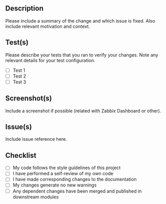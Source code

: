 ## Description

Please include a summary of the change and which issue is fixed. Also include relevant motivation and context.

## Test(s)

Please describe your tests that you ran to verify your changes. Note any relevant details for your test configuration.

- [ ] Test 1
- [ ] Test 2
- [ ] Test 3

## Screenshot(s)

Include a screenshot if possible (related with Zabbix Dashboard or other).

## Issue(s)

Include issue reference here.

## Checklist

- [ ] My code follows the style guidelines of this project
- [ ] I have performed a self-review of my own code
- [ ] I have made corresponding changes to the documentation
- [ ] My changes generate no new warnings
- [ ] Any dependent changes have been merged and published in downstream modules
